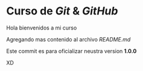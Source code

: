 # Curso de _Git_ & _GitHub_

Hola bienvenidos a mi curso

Agregando mas contenido al archivo _README.md_

Este commit es para oficializar neustra version **1.0.0**

XD
